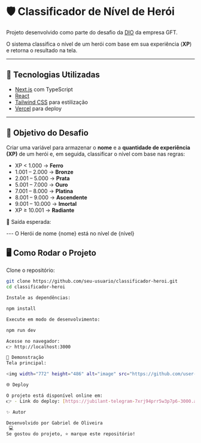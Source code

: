 # 🛡️ Classificador de Nível de Herói

Projeto desenvolvido como parte do desafio da [DIO](https://www.dio.me/) da empresa GFT.

O sistema classifica o nível de um herói com base em sua experiência (**XP**) e retorna o resultado na tela.

---

## 🚀 Tecnologias Utilizadas
- [Next.js](https://nextjs.org/) com TypeScript  
- [React](https://react.dev/)  
- [Tailwind CSS](https://tailwindcss.com/) para estilização  
- [Vercel](https://vercel.com/) para deploy

---

## 🎯 Objetivo do Desafio

Criar uma variável para armazenar o **nome** e a **quantidade de experiência (XP)** de um herói e, em seguida, classificar o nível com base nas regras:

- XP < 1.000 → **Ferro**  
- 1.001 – 2.000 → **Bronze**  
- 2.001 – 5.000 → **Prata**  
- 5.001 – 7.000 → **Ouro**  
- 7.001 – 8.000 → **Platina**  
- 8.001 – 9.000 → **Ascendente**  
- 9.001 – 10.000 → **Imortal**  
- XP ≥ 10.001 → **Radiante**

📌 Saída esperada:


--- O Herói de nome {nome} está no nível de {nível}

## 🖥️ Como Rodar o Projeto

Clone o repositório:
```bash
git clone https://github.com/seu-usuario/classificador-heroi.git
cd classificador-heroi

Instale as dependências:

npm install

Execute em modo de desenvolvimento:

npm run dev

Acesse no navegador:
👉 http://localhost:3000

📸 Demonstração
Tela principal:

<img width="772" height="486" alt="image" src="https://github.com/user-attachments/assets/ad120859-5e50-445d-bb6a-0c55787f6118" />

🌐 Deploy

O projeto está disponível online em:
👉 - Link do deploy: [https://jubilant-telegram-7xrj94prr5w3p7p6-3000.app.github.dev/](https://desafio-classificador-do-heroi-r7j2arkg0.vercel.app/)

✨ Autor

Desenvolvido por Gabriel de Oliveira
 💻
Se gostou do projeto, ⭐ marque este repositório!

